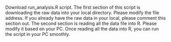 Download run_analysis.R script. The first section of this script is downloading the raw data into your local directory. Please modify the file
address. If you already have the raw data in your local, please comment this section out. The second section is reading all the data file into R. Please modify it based on your PC. Once reading all the data into R, you can run the script in your PC smoothly.

